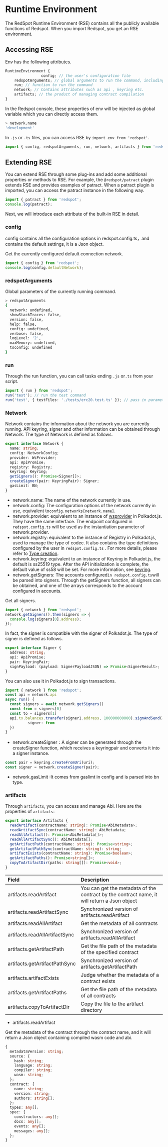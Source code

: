 # Runtime Environment

The RedSpot Runtime Environment (RSE) contains all the publicly available functions of Redspot. When you import Redspot, you get an RSE environment.

## Accessing RSE

Env has the following attributes.

```typescript
RuntimeEnvironment {
                config; // the user's configuration file 
    redspotArguments; // global arguments to run the command, including network , logLevel, etc.
    run; // function to run the command
    network; // Contains attributes such as api , keyring etc.
    artifacts; // the product of managing contract compilation
}
```

In the Redspot console, these properties of env will be injected as global variable which you can directly access them.

```bash
> network.name
'development'
```

In `.js` or `.ts` files, you can access RSE by `import env from 'redspot'`.

```typescript
import { config, redspotArguments, run, network, artifacts } from 'redspot';
```

## Extending RSE

You can extend RSE through some plug-ins and add some additional properties or methods to RSE. For example, the `@redspot/patract` plugin extends RSE and provides examples of patract. When a patract plugin is imported, you can access the patract instance in the following way.

```typescript
import { patract } from 'redspot';
console.log(patract);
```

Next, we will introduce each attribute of the built-in RSE in detail.

### config

config contains all the configuration options in redspot.config.ts，and contains the default settings, it is a Json object.

Get the currently configured default connection network.

```typescript
import { config } from 'redspot';
console.log(config.defaultNetwork);
```

### redspotArguments

Global parameters of the currently running command.

```bash
> redspotArguments
{
  network: undefined,
  showStackTraces: false,
  version: false,
  help: false,
  config: undefined,
  verbose: false,
  logLevel: '2',
  maxMemory: undefined,
  tsconfig: undefined
}
```

### run

Through the run function, you can call tasks ending `.js` or`.ts` from your script.

```typescript
import { run } from 'redspot';
run('test'); // run the test command
run('test', { testFiles: './tests/erc20.test.ts' }); // pass in parameters
```

### Network

Network contains the information about the network you are currently running. API keyring, signer and other information can be obtained through Network. The type of Network is defined as follows.

```typescript
export interface Network {
  name: string;
  config: NetworkConfig;
  provider: WsProvider;
  api: ApiPromise;
  registry: Registry;
  keyring: Keyring;
  getSigners(): Promise<Signer[]>;
  createSigner(pair: KeyringPair): Signer;
  gasLimit: BN;
}
```

* network.name: The name of the network currently in use.
* network.config: The configuration options of the network currently in use, equivalent to`config.networks[network.name]`.
* network.provider: equivalent to an instance of [wsprovider](https://polkadot.js.org/docs/api/start/create/#providers) in Polkadot.js. They have the same interface. The endpoint configured in `redspot.config.ts` will be used as the instantiation parameter of network.provider.
* network.registry: equivalent to the instance of Registry in Polkadot.js, used to manage the type of codec. It also contains the type definitions configured by the user in `redspot.config.ts` . For more details, please refer to [Type creation](https://polkadot.js.org/docs/api/start/types.create/).
* network.keyring: equivalent to an instance of Keyring in Polkadot.js, the default is ss25519 type. After the API initialization is complete, the default value of ss58 will be set. For more information, see [keyring](https://polkadot.js.org/docs/api/start/keyring).
* network.getSigners: The accounts configured`in redspot.config.ts`will be parsed into signers. Through the getSigners function, all signers can be obtained, and one of the arrays corresponds to the account configured in accounts.

Get all signers.

```typescript
import { network } from 'redspot';
network.getSigners().then(signers => {
  console.log(signers[0].address);
});
```

In fact, the signer is compatible with the signer of Polkadot.js. The type of signer is defined as follows.

```typescript
export interface Signer {
  address: string;
  api: ApiPromise;
  pair: KeyringPair;
  signPayload: (payload: SignerPayloadJSON) => Promise<SignerResult>;
}
```

You can also use it in Polkadot.js to sign transactions.

```typescript
import { network } from 'redspot';
const api = network.api
async run() {
  const signers = await network.getSigners()
  const from = signers[0]
  const to = signers[1]
  api.tx.balances.transfer(signer1.address, 100000000000).signAndSend({
          signer: from
  })
}
```

* network.createSigner：A signer can be generated through the createSigner function, which receives a keyringpair and converts it into a signer instance.
```typescript
const pair = keyring.createFromUri(uri);
const signer = network.createSigner(pair);
```

* network.gasLimit :It comes from gaslimt in config and is parsed into bn type.
### artifacts

Through `artifacts`, you can access and manage Abi. Here are the properties of `artifacts`:

```typescript
export interface Artifacts {
  readArtifact(contractName: string): Promise<AbiMetadata>;
  readArtifactSync(contractName: string): AbiMetadata;
  readAllArtifact(): Promise<AbiMetadata[]>;
  readAllArtifactSync(): AbiMetadata[];
  getArtifactPath(contractName: string): Promise<string>;
  getArtifactPathSync(contractName: string): string;
  artifactExists(contractName: string): Promise<boolean>;
  getArtifactPaths(): Promise<string[]>;
  copyToArtifactDir(paths: string[]): Promise<void>;
}
```

| Field                         | Description                                                  |
|:----|:----|
|artifacts.readArtifact|You can get the metadata of the contract by the contract name, it will return a Json object|
|artifacts.readArtifactSync|Synchronized version of artifacts.readArtifact|
|artifacts.readAllArtifact|Get the metadata of all contracts|
| artifacts.readAllArtifactSync |Synchronized version of artifacts.readAllArtifact|
|artifacts.getArtifactPath|Get the file path of the metadata of the specified contract|
|artifacts.getArtifactPathSync|Synchronized version of artifacts.getArtifactPath|
|artifacts.artifactExists|Judge whether the metadata of a contract exists|
|artifacts.getArtifactPaths|Get the file path of the metadata of all contracts|
|artifacts.copyToArtifactDir|Copy the file to the artifact directory|


* artifacts.readArtifact

Get the metadata of the contract through the contract name, and it will return a Json object containing compiled wasm code and abi.

```typescript
{
  metadataVersion: string;
  source: {
    hash: string;
    language: string;
    compiler: string;
    wasm: string;
  };
  contract: {
    name: string;
    version: string;
    authors: string[];
  };
  types: any[];
  spec: {
    constructors: any[];
    docs: any[];
    events: any[];
    messages: any[];
  };
}
```





